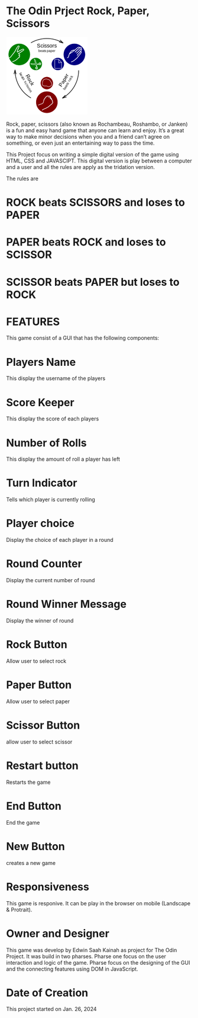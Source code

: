 # The Odin Prject Rock, Paper, Scissors

![Game image](image.png)

Rock, paper, scissors (also known as Rochambeau, Roshambo, or Janken) is a fun and easy hand game that anyone can learn and enjoy. It’s a great way to make minor decisions when you and a friend can’t agree on something, or even just an entertaining way to pass the time. 

This Project focus on writing a simple digital version of the game using HTML, CSS and JAVASCIPT. This digital version is play between a computer and a user and all the rules are apply as the tridation version. 

The rules are 
# ROCK beats SCISSORS and loses to PAPER
# PAPER beats ROCK and loses to SCISSOR
# SCISSOR beats PAPER but loses to ROCK

# FEATURES
This game consist of a GUI that has the following components: 
# Players Name
This display the username of the players
# Score Keeper
This display the score of each players
# Number of Rolls
This display the amount of roll a player has left
# Turn Indicator
Tells which player is currently rolling 
# Player choice
Display the choice of each player in a round
# Round Counter
Display the current number of round
# Round Winner Message
Display the winner of round
# Rock Button 
Allow user to select rock
# Paper Button 
Allow user to select paper
# Scissor Button
allow user to select scissor
# Restart button 
Restarts the game
# End Button 
End the game
# New Button
creates a new game


# Responsiveness
This game is responive. It can be play in the browser on mobile (Landscape & Protrait). 

# Owner and Designer
This game was develop by Edwin Saah Kainah as project for The Odin Project. It was build in two pharses. Pharse one focus on the user interaction and logic of the game. Pharse focus on the designing of the GUI and the connecting features using DOM in JavaScript. 

# Date of Creation 
This project started on Jan. 26, 2024
